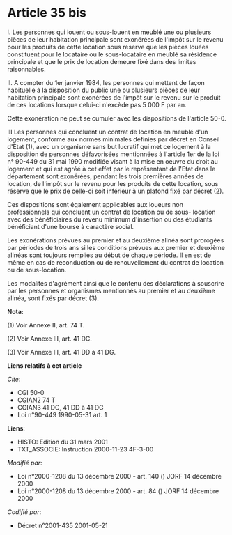 # Article 35 bis

I. Les personnes qui louent ou sous-louent en meublé une ou plusieurs pièces de leur habitation principale sont exonérées de
l'impôt sur le revenu pour les produits de cette location sous réserve que les pièces louées constituent pour le locataire ou
le sous-locataire en meublé sa résidence principale et que le prix de location demeure fixé dans des limites raisonnables.

II. A compter du 1er janvier 1984, les personnes qui mettent de façon habituelle à la disposition du public une ou plusieurs
pièces de leur habitation principale sont exonérées de l'impôt sur le revenu sur le produit de ces locations lorsque celui-ci
n'excède pas 5 000 F par an.

Cette exonération ne peut se cumuler avec les dispositions de l'article 50-0.

III Les personnes qui concluent un contrat de location en meublé d'un logement, conforme aux normes minimales définies par
décret en Conseil d'Etat (1), avec un organisme sans but lucratif qui met ce logement à la disposition de personnes
défavorisées mentionnées à l'article 1er de la loi n° 90-449 du 31 mai 1990 modifiée visant à la mise en oeuvre du droit au
logement et qui est agréé à cet effet par le représentant de l'Etat dans le département sont exonérées, pendant les trois
premières années de location, de l'impôt sur le revenu pour les produits de cette location, sous réserve que le prix de
celle-ci soit inférieur à un plafond fixé par décret (2).

Ces dispositions sont également applicables aux loueurs non professionnels qui concluent un contrat de location ou de sous-
location avec des bénéficiaires du revenu minimum d'insertion ou des étudiants bénéficiant d'une bourse à caractère social.

Les exonérations prévues au premier et au deuxième alinéa sont prorogées par périodes de trois ans si les conditions prévues
aux premier et deuxième alinéas sont toujours remplies au début de chaque période. Il en est de même en cas de reconduction
ou de renouvellement du contrat de location ou de sous-location.

Les modalités d'agrément ainsi que le contenu des déclarations à souscrire par les personnes et organismes mentionnés au
premier et au deuxième alinéa, sont fixés par décret (3).

**Nota:**

(1) Voir Annexe II, art. 74 T.

(2) Voir Annexe III, art. 41 DC.

(3) Voir Annexe III, art. 41 DD à 41 DG.

**Liens relatifs à cet article**

_Cite_:

  - CGI 50-0
  - CGIAN2 74 T
  - CGIAN3 41 DC, 41 DD à 41 DG
  - Loi n°90-449 1990-05-31 art. 1

**Liens**:

  - HISTO: Edition du 31 mars 2001
  - TXT_ASSOCIE: Instruction 2000-11-23 4F-3-00

_Modifié par_:

  - Loi n°2000-1208 du 13 décembre 2000 - art. 140 () JORF 14 décembre 2000
  - Loi n°2000-1208 du 13 décembre 2000 - art. 84 () JORF 14 décembre 2000

_Codifié par_:

  - Décret n°2001-435 2001-05-21
